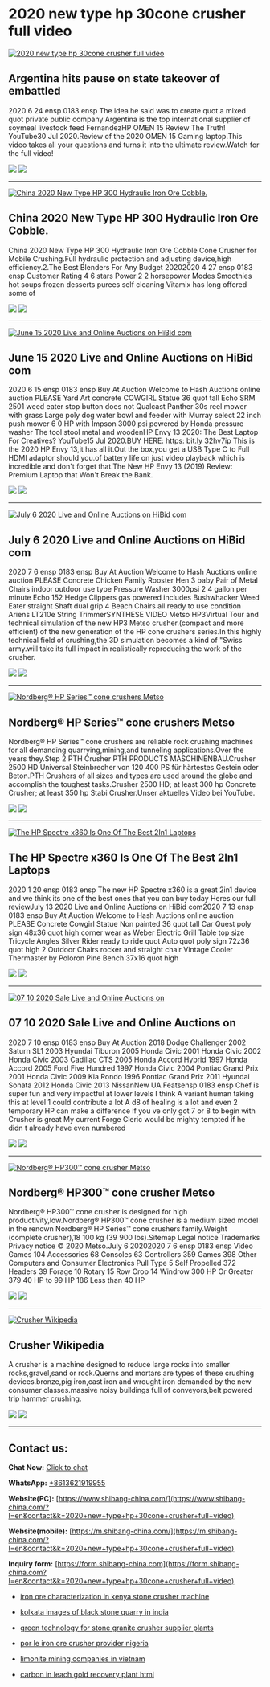 # 2020 new type hp 30cone crusher full video

<a href="https://swt.shibang-china.com/?l=en&img&k=2020+new+type+hp+30cone+crusher+full+video" target="_blank">![2020 new type hp 30cone crusher full video](http://static.shibang-china.com/all-800x300/759.jpg)</a>

## Argentina hits pause on state takeover of embattled
2020 6 24 ensp 0183 ensp The idea he said was to create quot a mixed quot private public company Argentina is the top international supplier of soymeal livestock feed FernandezHP OMEN 15 Review The Truth! YouTube30 Jul 2020.Review of the 2020 OMEN 15 Gaming laptop.This video takes all your questions and turns it into the ultimate review.Watch for the full video!


<a href="https://whatsapp.shibangsoft.com/WhatsApp.php" target="_blank" title="WhatsApp">![](http://static.shibang-china.com/icon/whatsapp.png)</a> <a href="https://swt.shibang-china.com/?l=en&icon&k=2020+new+type+hp+30cone+crusher+full+video" target="_blank">![](http://static.shibang-china.com/icon/chat-en.png)</a>

---

<a href="https://swt.shibang-china.com/?l=en&img&k=2020+new+type+hp+30cone+crusher+full+video" target="_blank">![China 2020 New Type HP 300 Hydraulic Iron Ore Cobble.](http://static.shibang-china.com/all-800x300/236.jpg)</a>

## China 2020 New Type HP 300 Hydraulic Iron Ore Cobble.
China 2020 New Type HP 300 Hydraulic Iron Ore Cobble Cone Crusher for Mobile Crushing.Full hydraulic protection and adjusting device,high efficiency.2.The Best Blenders For Any Budget 20202020 4 27 ensp 0183 ensp Customer Rating 4 6 stars Power 2 2 horsepower Modes Smoothies hot soups frozen desserts purees self cleaning Vitamix has long offered some of


<a href="https://whatsapp.shibangsoft.com/WhatsApp.php" target="_blank" title="WhatsApp">![](http://static.shibang-china.com/icon/whatsapp.png)</a> <a href="https://swt.shibang-china.com/?l=en&icon&k=2020+new+type+hp+30cone+crusher+full+video" target="_blank">![](http://static.shibang-china.com/icon/chat-en.png)</a>

---

<a href="https://swt.shibang-china.com/?l=en&img&k=2020+new+type+hp+30cone+crusher+full+video" target="_blank">![June 15 2020 Live and Online Auctions on HiBid com](http://static.shibang-china.com/all-800x300/211.jpg)</a>

## June 15 2020 Live and Online Auctions on HiBid com
2020 6 15 ensp 0183 ensp Buy At Auction Welcome to Hash Auctions online auction PLEASE Yard Art concrete COWGIRL Statue 36 quot tall Echo SRM 2501 weed eater stop button does not Qualcast Panther 30s reel mower with grass Large poly dog water bowl and feeder with Murray select 22 inch push mower 6 0 HP with Impson 3000 psi powered by Honda pressure washer The tool stool metal and woodenHP Envy 13 2020: The Best Laptop For Creatives? YouTube15 Jul 2020.BUY HERE: https: bit.ly 32hv7ip This is the 2020 HP Envy 13,it has all it.Out the box,you get a USB Type C to Full HDMI adaptor should you.of battery life on just video playback which is incredible and don&#39;t forget that.The New HP Envy 13 (2019) Review: Premium Laptop that Won&#39;t Break the Bank.


<a href="https://whatsapp.shibangsoft.com/WhatsApp.php" target="_blank" title="WhatsApp">![](http://static.shibang-china.com/icon/whatsapp.png)</a> <a href="https://swt.shibang-china.com/?l=en&icon&k=2020+new+type+hp+30cone+crusher+full+video" target="_blank">![](http://static.shibang-china.com/icon/chat-en.png)</a>

---

<a href="https://swt.shibang-china.com/?l=en&img&k=2020+new+type+hp+30cone+crusher+full+video" target="_blank">![July 6 2020 Live and Online Auctions on HiBid com](http://static.shibang-china.com/all-800x300/1308.jpg)</a>

## July 6 2020 Live and Online Auctions on HiBid com
2020 7 6 ensp 0183 ensp Buy At Auction Welcome to Hash Auctions online auction PLEASE Concrete Chicken Family Rooster Hen 3 baby Pair of Metal Chairs indoor outdoor use type Pressure Washer 3000psi 2 4 gallon per minute Echo 152 Hedge Clippers gas powered includes Bushwhacker Weed Eater straight Shaft dual grip 4 Beach Chairs all ready to use condition Ariens LT210e String TrimmerSYNTHESE VIDEO Metso HP3Virtual Tour and technical simulation of the new HP3 Metso crusher.(compact and more efficient) of the new generation of the HP cone crushers series.In this highly technical field of crushing,the 3D simulation becomes a kind of &quot;Swiss army.will take its full impact in realistically reproducing the work of the crusher.


<a href="https://whatsapp.shibangsoft.com/WhatsApp.php" target="_blank" title="WhatsApp">![](http://static.shibang-china.com/icon/whatsapp.png)</a> <a href="https://swt.shibang-china.com/?l=en&icon&k=2020+new+type+hp+30cone+crusher+full+video" target="_blank">![](http://static.shibang-china.com/icon/chat-en.png)</a>

---

<a href="https://swt.shibang-china.com/?l=en&img&k=2020+new+type+hp+30cone+crusher+full+video" target="_blank">![Nordberg® HP Series™ cone crushers Metso](http://static.shibang-china.com/all-800x300/475.jpg)</a>

## Nordberg® HP Series™ cone crushers Metso
Nordberg® HP Series™ cone crushers are reliable rock crushing machines for all demanding quarrying,mining,and tunneling applications.Over the years they.Step 2 PTH Crusher PTH PRODUCTS MASCHINENBAU.Crusher 2500 HD Universal Steinbrecher von 120 400 PS für härtestes Gestein oder Beton.PTH Crushers of all sizes and types are used around the globe and accomplish the toughest tasks.Crusher 2500 HD; at least 300 hp Concrete Crusher; at least 350 hp Stabi Crusher.Unser aktuelles Video bei YouTube.


<a href="https://whatsapp.shibangsoft.com/WhatsApp.php" target="_blank" title="WhatsApp">![](http://static.shibang-china.com/icon/whatsapp.png)</a> <a href="https://swt.shibang-china.com/?l=en&icon&k=2020+new+type+hp+30cone+crusher+full+video" target="_blank">![](http://static.shibang-china.com/icon/chat-en.png)</a>

---

<a href="https://swt.shibang-china.com/?l=en&img&k=2020+new+type+hp+30cone+crusher+full+video" target="_blank">![The HP Spectre x360 Is One Of The Best 2In1 Laptops](http://static.shibang-china.com/all-800x300/290.jpg)</a>

## The HP Spectre x360 Is One Of The Best 2In1 Laptops
2020 1 20 ensp 0183 ensp The new HP Spectre x360 is a great 2in1 device and we think its one of the best ones that you can buy today Heres our full reviewJuly 13 2020 Live and Online Auctions on HiBid com2020 7 13 ensp 0183 ensp Buy At Auction Welcome to Hash Auctions online auction PLEASE Concrete Cowgirl Statue Non painted 36 quot tall Car Quest poly sign 48x36 quot high corner wear as Weber Electric Grill Table top size Tricycle Angles Silver Rider ready to ride quot Auto quot poly sign 72z36 quot high 2 Outdoor Chairs rocker and straight chair Vintage Cooler Thermaster by Poloron Pine Bench 37x16 quot high


<a href="https://whatsapp.shibangsoft.com/WhatsApp.php" target="_blank" title="WhatsApp">![](http://static.shibang-china.com/icon/whatsapp.png)</a> <a href="https://swt.shibang-china.com/?l=en&icon&k=2020+new+type+hp+30cone+crusher+full+video" target="_blank">![](http://static.shibang-china.com/icon/chat-en.png)</a>

---

<a href="https://swt.shibang-china.com/?l=en&img&k=2020+new+type+hp+30cone+crusher+full+video" target="_blank">![07 10 2020 Sale Live and Online Auctions on](http://static.shibang-china.com/all-800x300/881.jpg)</a>

## 07 10 2020 Sale Live and Online Auctions on
2020 7 10 ensp 0183 ensp Buy At Auction 2018 Dodge Challenger 2002 Saturn SL1 2003 Hyundai Tiburon 2005 Honda Civic 2001 Honda Civic 2002 Honda Civic 2003 Cadillac CTS 2005 Honda Accord Hybrid 1997 Honda Accord 2005 Ford Five Hundred 1997 Honda Civic 2004 Pontiac Grand Prix 2001 Honda Civic 2009 Kia Rondo 1996 Pontiac Grand Prix 2011 Hyundai Sonata 2012 Honda Civic 2013 NissanNew UA Featsensp 0183 ensp Chef is super fun and very impactful at lower levels I think A variant human taking this at level 1 could contribute a lot A d8 of healing is a lot and even 2 temporary HP can make a difference if you ve only got 7 or 8 to begin with Crusher is great My current Forge Cleric would be mighty tempted if he didn t already have even numbered


<a href="https://whatsapp.shibangsoft.com/WhatsApp.php" target="_blank" title="WhatsApp">![](http://static.shibang-china.com/icon/whatsapp.png)</a> <a href="https://swt.shibang-china.com/?l=en&icon&k=2020+new+type+hp+30cone+crusher+full+video" target="_blank">![](http://static.shibang-china.com/icon/chat-en.png)</a>

---

<a href="https://swt.shibang-china.com/?l=en&img&k=2020+new+type+hp+30cone+crusher+full+video" target="_blank">![Nordberg® HP300™ cone crusher Metso](http://static.shibang-china.com/all-800x300/1423.jpg)</a>

## Nordberg® HP300™ cone crusher Metso
Nordberg® HP300™ cone crusher is designed for high productivity,low.Nordberg® HP300™ cone crusher is a medium sized model in the renown Nordberg® HP Series™ cone crushers family.Weight (complete crusher),18 100 kg (39 900 lbs).Sitemap Legal notice Trademarks Privacy notice © 2020 Metso.July 6 20202020 7 6 ensp 0183 ensp Video Games 104 Accessories 68 Consoles 63 Controllers 359 Games 398 Other Computers and Consumer Electronics Pull Type 5 Self Propelled 372 Headers 39 Forage 10 Rotary 15 Row Crop 14 Windrow 300 HP Or Greater 379 40 HP to 99 HP 186 Less than 40 HP


<a href="https://whatsapp.shibangsoft.com/WhatsApp.php" target="_blank" title="WhatsApp">![](http://static.shibang-china.com/icon/whatsapp.png)</a> <a href="https://swt.shibang-china.com/?l=en&icon&k=2020+new+type+hp+30cone+crusher+full+video" target="_blank">![](http://static.shibang-china.com/icon/chat-en.png)</a>

---

<a href="https://swt.shibang-china.com/?l=en&img&k=2020+new+type+hp+30cone+crusher+full+video" target="_blank">![Crusher Wikipedia](http://static.shibang-china.com/all-800x300/557.jpg)</a>

## Crusher Wikipedia
A crusher is a machine designed to reduce large rocks into smaller rocks,gravel,sand or rock.Querns and mortars are types of these crushing devices.bronze,pig iron,cast iron and wrought iron demanded by the new consumer classes.massive noisy buildings full of conveyors,belt powered trip hammer crushing.

<a href="https://whatsapp.shibangsoft.com/WhatsApp.php" target="_blank" title="WhatsApp">![](http://static.shibang-china.com/icon/whatsapp.png)</a> <a href="https://swt.shibang-china.com/?l=en&icon&k=2020+new+type+hp+30cone+crusher+full+video" target="_blank">![](http://static.shibang-china.com/icon/chat-en.png)</a>

---
## Contact us:

**Chat Now:** [Click to chat](https://swt.shibang-china.com?l=en&contact&k=2020+new+type+hp+30cone+crusher+full+video)

**WhatsApp:**  [+8613621919955](https://whatsapp.shibangsoft.com/WhatsApp.php)

**Website(PC):** [https://www.shibang-china.com/](https://www.shibang-china.com/?l=en&contact&k=2020+new+type+hp+30cone+crusher+full+video)

**Website(mobile):** [https://m.shibang-china.com/](https://m.shibang-china.com/?l=en&contact&k=2020+new+type+hp+30cone+crusher+full+video)

**Inquiry form:** [https://form.shibang-china.com](https://form.shibang-china.com?l=en&contact&k=2020+new+type+hp+30cone+crusher+full+video)

* [iron ore characterization in kenya stone crusher machine](../167/iron%20ore%20characterization%20in%20kenya%20stone%20crusher%20machine.md)

* [kolkata images of black stone quarry in india](../162/kolkata%20images%20of%20black%20stone%20quarry%20in%20india.md)

* [green technology for stone granite crusher supplier plants](../167/green%20technology%20for%20stone%20granite%20crusher%20supplier%20plants.md)

* [por le iron ore crusher provider nigeria](../165/por%20le%20iron%20ore%20crusher%20provider%20nigeria.md)

* [limonite mining companies in vietnam](../168/limonite%20mining%20companies%20in%20vietnam.md)

* [carbon in leach gold recovery plant html](../163/carbon%20in%20leach%20gold%20recovery%20plant%20html.md)